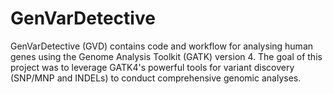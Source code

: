 # GenVarDetective
GenVarDetective (GVD) contains code and workflow for analysing human genes using the Genome Analysis Toolkit (GATK) version 4. The goal of this project was to leverage GATK4's powerful tools for variant discovery (SNP/MNP and INDELs) to conduct comprehensive genomic analyses.
